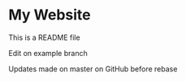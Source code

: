 # My Website

This is a README file

Edit on example branch

Updates made on master on GitHub before rebase
